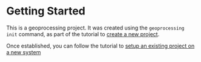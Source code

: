 # Getting Started

This is a geoprocessing project. It was created using the `geoprocessing init` command, as part of the tutorial to [create a new project](https://github.com/seasketch/geoprocessing/wiki/Tutorials#create-a-new-geoprocessing-project).

Once established, you can follow the tutorial to [setup an existing project on a new system](https://github.com/seasketch/geoprocessing/wiki/Tutorials#setup-an-exising-project-on-your-local-system)

